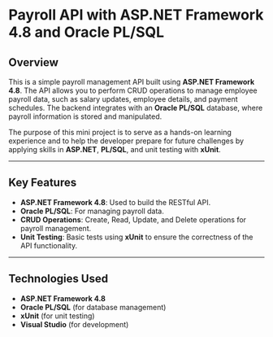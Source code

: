 # Payroll API with ASP.NET Framework 4.8 and Oracle PL/SQL

## Overview

This is a simple payroll management API built using **ASP.NET Framework 4.8**. The API allows you to perform CRUD operations to manage employee payroll data, such as salary updates, employee details, and payment schedules. The backend integrates with an **Oracle PL/SQL** database, where payroll information is stored and manipulated.

The purpose of this mini project is to serve as a hands-on learning experience and to help the developer prepare for future challenges by applying skills in **ASP.NET**, **PL/SQL**, and unit testing with **xUnit**.

---

## Key Features

- **ASP.NET Framework 4.8**: Used to build the RESTful API.
- **Oracle PL/SQL**: For managing payroll data.
- **CRUD Operations**: Create, Read, Update, and Delete operations for payroll management.
- **Unit Testing**: Basic tests using **xUnit** to ensure the correctness of the API functionality.

---

## Technologies Used

- **ASP.NET Framework 4.8**
- **Oracle PL/SQL** (for database management)
- **xUnit** (for unit testing)
- **Visual Studio** (for development)
